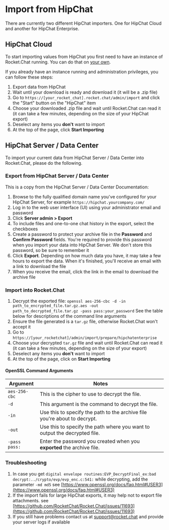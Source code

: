 # Import from HipChat

There are currently two different HipChat importers. One for HipChat Cloud and another for HipChat Enterprise.

## HipChat Cloud

To start importing values from HipChat you first need to have an instance of Rocket.Chat running. You can do that on [your own](../../../deploy/deploy-rocket.chat/additional-deployment-methods/unsupported-methods/freebsd/deploying-rocket.chat-server-binaries-on-a-freebsd-system.md).

If you already have an instance running and administration privileges, you can follow these steps:

1. Export data from HipChat
2. Wait until your download is ready and download it (it will be a .zip file)
3. Go to `https://[your_rocket_chat].rocket.chat/admin/import` and click the "Start" button on the "HipChat" item
4. Choose your downloaded .zip file and wait until Rocket.Chat can read it (it can take a few minutes, depending on the size of your HipChat export)
5. Deselect any items you **don't** want to import
6. At the top of the page, click **Start Importing**

## HipChat Server / Data Center

To import your current data from HipChat Server / Data Center into Rocket.Chat, please do the following.

### Export from HipChat Server / Data Center

This is a copy from the HipChat Server / Data Center Documentation:

1. Browse to the fully qualified domain name you've configured for your HipChat Server, for example `https://hipchat.yourcompany.com/`
2. Log in to the web user interface (UI) using your administrator email and password
3. Click **Server admin > Export**
4. To include files and one-to-one chat history in the export, select the checkboxes
5. Create a password to protect your archive file in the **Password** and **Confirm Password** fields. You're required to provide this password when you import your data into HipChat Server. We don't store this password, so be sure to remember it
6. Click **Export**. Depending on how much data you have, it may take a few hours to export the data. When it's finished, you'll receive an email with a link to download the file
7. When you receive the email, click the link in the email to download the archive file

### Import into Rocket.Chat

1. Decrypt the exported file: `openssl aes-256-cbc -d -in path_to_encrypted_file.tar.gz.aes -out path_to_decrypted_file.tar.gz -pass pass:your_password` See the table below for descriptions of the command line arguments
2. Ensure the file generated is a `tar.gz` file, otherwise Rocket.Chat won't accept it
3. Go to `https://[your_rocketchat]/admin/import/prepare/hipchatenterprise`
4. Choose your decrypted `tar.gz` file and wait until Rocket.Chat can read it (it can take a few minutes, depending on the size of your export)
5. Deselect any items you **don't** want to import
6. At the top of the page, click on **Start Importing**

#### OpenSSL Command Arguments

| Argument      | Notes                                                                     |
| ------------- | ------------------------------------------------------------------------- |
| `aes-256-cbc` | This is the cipher to use to decrypt the file.                            |
| `-d`          | This argument is the command to decrypt the file.                         |
| `-in`         | Use this to specify the path to the archive file you're about to decrypt. |
| `-out`        | Use this to specify the path where you want to output the decrypted file. |
| `-pass pass:` | Enter the password you created when you **exported** the archive file.    |

### Troubleshooting

1. In case you get `digital envelope routines:EVP_DecryptFinal_ex:bad decrypt:../crypto/evp/evp_enc.c:541:` while decrypting, add the parameter `-md md5` see [https://www.openssl.org/docs/faq.html#USER3](https://www.openssl.org/docs/faq.html#USER3)
2. If the import fails for large HipChat exports, it may help not to export file attachments. see [https://github.com/RocketChat/Rocket.Chat/issues/11693](https://github.com/RocketChat/Rocket.Chat/issues/11693)
3. If you still have problems contact us at support@rocket.chat and provide your server logs if available
